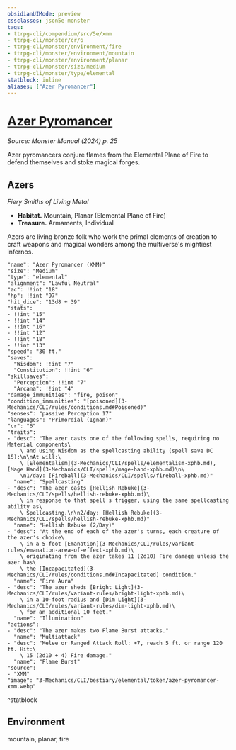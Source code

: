 ```yaml
---
obsidianUIMode: preview
cssclasses: json5e-monster
tags:
- ttrpg-cli/compendium/src/5e/xmm
- ttrpg-cli/monster/cr/6
- ttrpg-cli/monster/environment/fire
- ttrpg-cli/monster/environment/mountain
- ttrpg-cli/monster/environment/planar
- ttrpg-cli/monster/size/medium
- ttrpg-cli/monster/type/elemental
statblock: inline
aliases: ["Azer Pyromancer"]
---
```

# [Azer Pyromancer](3-Mechanics\CLI\bestiary\elemental/azer-pyromancer-xmm.md)
*Source: Monster Manual (2024) p. 25*  

Azer pyromancers conjure flames from the Elemental Plane of Fire to defend themselves and stoke magical forges.

## Azers

*Fiery Smiths of Living Metal*

- **Habitat.** Mountain, Planar (Elemental Plane of Fire)  
- **Treasure.** Armaments, Individual  

Azers are living bronze folk who work the primal elements of creation to craft weapons and magical wonders among the multiverse's mightiest infernos.

```statblock
"name": "Azer Pyromancer (XMM)"
"size": "Medium"
"type": "elemental"
"alignment": "Lawful Neutral"
"ac": !!int "18"
"hp": !!int "97"
"hit_dice": "13d8 + 39"
"stats":
- !!int "15"
- !!int "14"
- !!int "16"
- !!int "12"
- !!int "18"
- !!int "13"
"speed": "30 ft."
"saves":
  "Wisdom": !!int "7"
  "Constitution": !!int "6"
"skillsaves":
  "Perception": !!int "7"
  "Arcana": !!int "4"
"damage_immunities": "fire, poison"
"condition_immunities": "[poisoned](3-Mechanics/CLI/rules/conditions.md#Poisoned)"
"senses": "passive Perception 17"
"languages": "Primordial (Ignan)"
"cr": "6"
"traits":
- "desc": "The azer casts one of the following spells, requiring no Material components\
    \ and using Wisdom as the spellcasting ability (spell save DC 15):\n\nAt will:\
    \ [Elementalism](3-Mechanics/CLI/spells/elementalism-xphb.md), [Mage Hand](3-Mechanics/CLI/spells/mage-hand-xphb.md)\n\
    \n1/day: [Fireball](3-Mechanics/CLI/spells/fireball-xphb.md)"
  "name": "Spellcasting"
- "desc": "The azer casts [Hellish Rebuke](3-Mechanics/CLI/spells/hellish-rebuke-xphb.md)\
    \ in response to that spell's trigger, using the same spellcasting ability as\
    \ Spellcasting.\n\n2/day: [Hellish Rebuke](3-Mechanics/CLI/spells/hellish-rebuke-xphb.md)"
  "name": "Hellish Rebuke (2/Day)"
- "desc": "At the end of each of the azer's turns, each creature of the azer's choice\
    \ in a 5-foot [Emanation](3-Mechanics/CLI/rules/variant-rules/emanation-area-of-effect-xphb.md)\
    \ originating from the azer takes 11 (2d10) Fire damage unless the azer has\
    \ the [Incapacitated](3-Mechanics/CLI/rules/conditions.md#Incapacitated) condition."
  "name": "Fire Aura"
- "desc": "The azer sheds [Bright Light](3-Mechanics/CLI/rules/variant-rules/bright-light-xphb.md)\
    \ in a 10-foot radius and [Dim Light](3-Mechanics/CLI/rules/variant-rules/dim-light-xphb.md)\
    \ for an additional 10 feet."
  "name": "Illumination"
"actions":
- "desc": "The azer makes two Flame Burst attacks."
  "name": "Multiattack"
- "desc": "Melee or Ranged Attack Roll: +7, reach 5 ft. or range 120 ft. Hit:\
    \ 15 (2d10 + 4) Fire damage."
  "name": "Flame Burst"
"source":
- "XMM"
"image": "3-Mechanics/CLI/bestiary/elemental/token/azer-pyromancer-xmm.webp"
```
^statblock

## Environment

mountain, planar, fire
